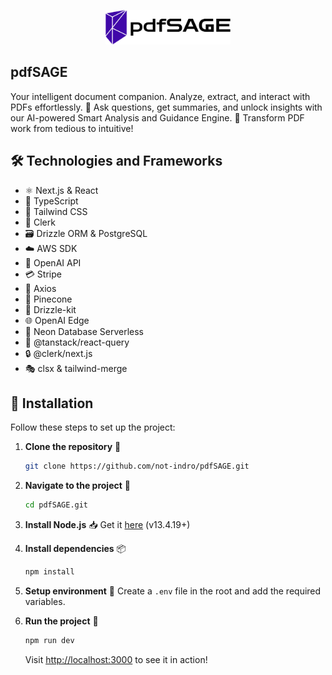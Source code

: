 <p align="center">
  <img src="logo-no-background.png" alt="pdfSAGE Logo" width="200"/>
</p>

## pdfSAGE 

 Your intelligent document companion. Analyze, extract, and interact with PDFs effortlessly. 
 💬 Ask questions, get summaries, and unlock insights with our AI-powered Smart Analysis and Guidance Engine. 🚀 Transform PDF work from tedious to intuitive!

## 🛠️ Technologies and Frameworks

- ⚛️ Next.js & React
- 📘 TypeScript
- 🎨 Tailwind CSS
- 🔐 Clerk
- 🗃️ Drizzle ORM & PostgreSQL
- ☁️ AWS SDK
- 🤖 OpenAI API
- 💳 Stripe
- 🔄 Axios
- 🌲 Pinecone
- 🧰 Drizzle-kit
- 🌐 OpenAI Edge
- 🚀 Neon Database Serverless
- 🔮 @tanstack/react-query
- 🔒 @clerk/next.js
- 🎭 clsx & tailwind-merge

## 🚀 Installation

Follow these steps to set up the project:

1. **Clone the repository** 📂
   ```bash
   git clone https://github.com/not-indro/pdfSAGE.git
   ```

2. **Navigate to the project** 🚶
   ```bash
   cd pdfSAGE.git
   ```

3. **Install Node.js** 📥
   Get it [here](https://nodejs.org/en/download/) (v13.4.19+)

4. **Install dependencies** 📦
   ```bash
   npm install
   ```

5. **Setup environment** 🌿
   Create a `.env` file in the root and add the required variables.

6. **Run the project** 🏃
   ```bash
   npm run dev
   ```
   Visit [http://localhost:3000](http://localhost:3000) to see it in action!
